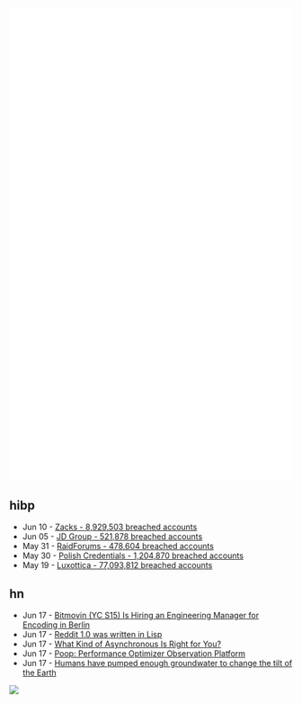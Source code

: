 ![Metrics](https://raw.githubusercontent.com/phixion/phixion/master/metrics.svg)

## hibp

<!--
for https://github.com/phixion/phixion/blob/main/.github/workflows/feeds.yml
-->
<!--START_SECTION:haveibeenpwnd-->
- Jun 10 - [Zacks - 8,929,503 breached accounts](https://haveibeenpwned.com/PwnedWebsites#Zacks)
- Jun 05 - [JD Group - 521,878 breached accounts](https://haveibeenpwned.com/PwnedWebsites#JDGroup)
- May 31 - [RaidForums - 478,604 breached accounts](https://haveibeenpwned.com/PwnedWebsites#RaidForums)
- May 30 - [Polish Credentials - 1,204,870 breached accounts](https://haveibeenpwned.com/PwnedWebsites#PolishCredentials)
- May 19 - [Luxottica - 77,093,812 breached accounts](https://haveibeenpwned.com/PwnedWebsites#Luxottica)
<!--END_SECTION:haveibeenpwnd-->

## hn

<!--
for https://github.com/phixion/phixion/blob/main/.github/workflows/feeds.yml
-->
<!--START_SECTION:hn-->
- Jun 17 - [Bitmovin (YC S15) Is Hiring an Engineering Manager for Encoding in Berlin](https://bitmovin.com/careers/engineering-manager-encoding-6787621002/)
- Jun 17 - [Reddit 1.0 was written in Lisp](https://github.com/reddit-archive/reddit1.0)
- Jun 17 - [What Kind of Asynchronous Is Right for You?](https://www.reactivesystems.eu/2023/06/15/what-kind-of-asynchronous-is-right-for-you.html)
- Jun 17 - [Poop: Performance Optimizer Observation Platform](https://github.com/andrewrk/poop)
- Jun 17 - [Humans have pumped enough groundwater to change the tilt of the Earth](https://e360.yale.edu/digest/groundwater-depletion-earths-axis)
<!--END_SECTION:hn-->

<!--
for https://yhype.me
-->
![](https://hit.yhype.me/github/profile?user_id=13013670)
